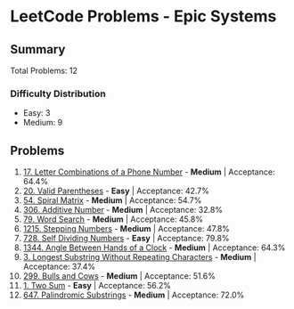 # LeetCode Problems - Epic Systems

## Summary
Total Problems: 12

### Difficulty Distribution

- Easy: 3
- Medium: 9

## Problems

1. [17. Letter Combinations of a Phone Number](https://leetcode.com/problems/letter-combinations-of-a-phone-number/) - **Medium** | Acceptance: 64.4%
2. [20. Valid Parentheses](https://leetcode.com/problems/valid-parentheses/) - **Easy** | Acceptance: 42.7%
3. [54. Spiral Matrix](https://leetcode.com/problems/spiral-matrix/) - **Medium** | Acceptance: 54.7%
4. [306. Additive Number](https://leetcode.com/problems/additive-number/) - **Medium** | Acceptance: 32.8%
5. [79. Word Search](https://leetcode.com/problems/word-search/) - **Medium** | Acceptance: 45.8%
6. [1215. Stepping Numbers](https://leetcode.com/problems/stepping-numbers/) - **Medium** | Acceptance: 47.8%
7. [728. Self Dividing Numbers](https://leetcode.com/problems/self-dividing-numbers/) - **Easy** | Acceptance: 79.8%
8. [1344. Angle Between Hands of a Clock](https://leetcode.com/problems/angle-between-hands-of-a-clock/) - **Medium** | Acceptance: 64.3%
9. [3. Longest Substring Without Repeating Characters](https://leetcode.com/problems/longest-substring-without-repeating-characters/) - **Medium** | Acceptance: 37.4%
10. [299. Bulls and Cows](https://leetcode.com/problems/bulls-and-cows/) - **Medium** | Acceptance: 51.6%
11. [1. Two Sum](https://leetcode.com/problems/two-sum/) - **Easy** | Acceptance: 56.2%
12. [647. Palindromic Substrings](https://leetcode.com/problems/palindromic-substrings/) - **Medium** | Acceptance: 72.0%